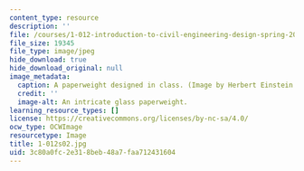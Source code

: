 ```yaml
---
content_type: resource
description: ''
file: /courses/1-012-introduction-to-civil-engineering-design-spring-2002/3c80a0fc2e318beb48a7faa712431604_1-012s02.jpg
file_size: 19345
file_type: image/jpeg
hide_download: true
hide_download_original: null
image_metadata:
  caption: A paperweight designed in class. (Image by Herbert Einstein.)
  credit: ''
  image-alt: An intricate glass paperweight.
learning_resource_types: []
license: https://creativecommons.org/licenses/by-nc-sa/4.0/
ocw_type: OCWImage
resourcetype: Image
title: 1-012s02.jpg
uid: 3c80a0fc-2e31-8beb-48a7-faa712431604
---
```

